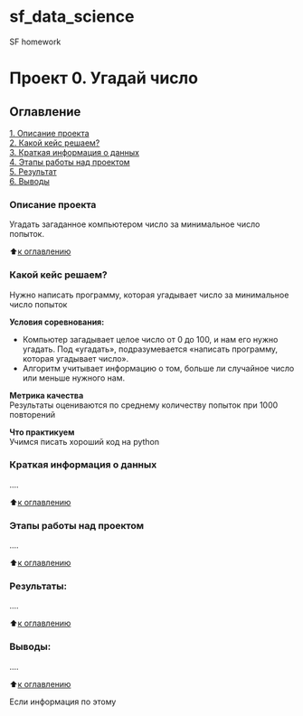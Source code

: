 # sf_data_science
SF homework
# Проект 0. Угадай число

## Оглавление  
[1. Описание проекта](https://github.com/StepanovEU/sf_data_science/blob/main/README.md#Описание-проекта)  
[2. Какой кейс решаем?](https://github.com/StepanovEU/sf_data_science/blob/main/README.md#Какой-кейс-решаем)  
[3. Краткая информация о данных](https://github.com/StepanovEU/sf_data_science/blob/main/README.md#Краткая-информация-о-данных)  
[4. Этапы работы над проектом](https://github.com/StepanovEU/sf_data_science/blob/main/README.md#Этапы-работы-над-проектом)  
[5. Результат](https://github.com/StepanovEU/sf_data_science/blob/main/README.md#Результаты)    
[6. Выводы](https://github.com/StepanovEU/sf_data_science/blob/main/README.md#Выводы) 

### Описание проекта    
Угадать загаданное компьютером число за минимальное число попыток.

:arrow_up:[к оглавлению](hhttps://github.com/StepanovEU/sf_data_science/blob/main/README.md#Оглавление)


### Какой кейс решаем?    
Нужно написать программу, которая угадывает число за минимальное число попыток

**Условия соревнования:**  
- Компьютер загадывает целое число от 0 до 100, и нам его нужно угадать. Под «угадать», подразумевается «написать программу, которая угадывает число».
- Алгоритм учитывает информацию о том, больше ли случайное число или меньше нужного нам.

**Метрика качества**     
Результаты оцениваются по среднему количеству попыток при 1000 повторений

**Что практикуем**     
Учимся писать хороший код на python


### Краткая информация о данных
....
  
:arrow_up:[к оглавлению](https://github.com/StepanovEU/sf_data_science/blob/main/README.md#Оглавление)


### Этапы работы над проектом  
....

:arrow_up:[к оглавлению](https://github.com/StepanovEU/sf_data_science/blob/main/README.md#Оглавление)


### Результаты:  
....

:arrow_up:[к оглавлению](https://github.com/StepanovEU/sf_data_science/blob/main/README.md#Оглавление)


### Выводы:  
....

:arrow_up:[к оглавлению](https://github.com/StepanovEU/sf_data_science/blob/main/README.md#Оглавление)


Если информация по этому